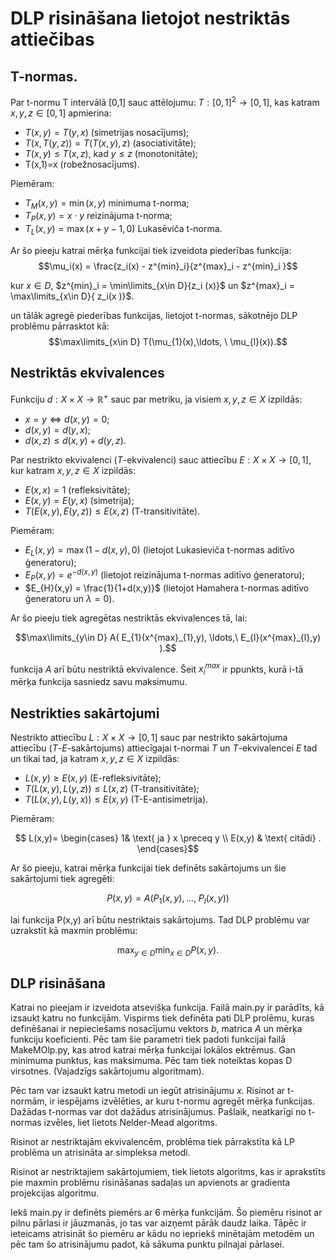 # DLP risināšana lietojot nestriktās attiečibas


## T-normas. 


   Par t-normu T intervālā [0,1] sauc attēlojumu: $T: [0,1]^{2} \to [0,1]$, kas katram $x,y,z \in [0,1]$ apmierina:


* $T(x,y)=T(y,x)$ (simetrijas nosacījums);
* $T(x,T(y,z))=T(T(x,y),z)$ (asociativitāte);
* $T(x,y)\leq T(x,z)$,  kad $y\leq z$ (monotonitāte);
* T(x,1)=x (robežnosacījums). 

Piemēram:
* $T_{M}(x,y) = \min(x,y)$ minimuma t-norma;
* $T_{P}(x,y) = x\cdot y$ reizinājuma t-norma;
* $T_{L}(x,y) = \max(x+y-1,0)$ Lukasēviča t-norma.


Ar šo pieeju katrai mērķa funkcijai tiek izveidota piederības funkcija:
$$\mu_i(x) = \frac{z_i(x) - z^{min}_i}{z^{max}_i - z^{min}_i }$$

kur $x \in D$, $z^{min}_i = \min\limits_{x\in D}{z_i (x)}$ un $z^{max}_i =  \max\limits_{x\in D}{ z_i(x )}$.

un tālāk agregē piederības funkcijas, lietojot t-normas, sākotnējo DLP problēmu pārrasktot kā:     
$$\max\limits_{x\in D} T(\mu_{1}(x),\ldots, \ \mu_{l}(x)).$$





## Nestriktās ekvivalences

Funkciju $d:X \times X \to \mathbb{R^{+}}$ sauc par metriku, ja visiem $x,y,z \in X$ izpildās:


* $x=y \iff d(x,y) =0$;
* $d(x,y) = d(y,x)$;
* $d(x,z)\leq d(x,y) + d(y,z)$.

Par nestrikto ekvivalenci ($T$-ekvivalenci) sauc attiecību   $E:X\times X \to [0,1]$, kur katram $x,y,z \in X$ izpildās: 

*  $E(x,x) = 1$ (refleksivitāte);
*  $E(x,y) = E(y,x)$ (simetrija);
* $T(E(x,y),E(y,z)) \leq E(x,z)$ (T-transitivitāte).

Piemēram:

* $E_{L}(x,y) = \max(1- d(x,y),0)$  (lietojot Lukasieviča t-normas aditīvo ģeneratoru);
* $E_{P}(x,y) = e^{-d(x,y)}$ (lietojot reizinājuma t-normas aditīvo ģeneratoru);
* $E_{H}(x,y)  = \frac{1}{1+d(x,y)}$ (lietojot Hamahera t-normas aditīvo ģeneratoru un $\lambda =0$).

Ar šo pieeju tiek agregētas nestriktās ekvivalences tā, lai:

$$\max\limits_{y\in D} A(  E_{1}(x^{max}_{1},y), \ldots,\ E_{l}(x^{max}_{l},y)  ).$$

funkcija $A$ arī būtu nestriktā ekvivalence. Šeit $x_{i}^{max}$ ir ppunkts, kurā i-tā mērķa funkcija sasniedz savu maksimumu. 


## Nestrikties sakārtojumi


 Nestrikto attiecību $L: X \times X \to [0,1]$  sauc par nestrikto sakārtojuma attiecību ($T$-$E$-sakārtojums) attiecīgajai  t-normai $T$ un $T$-ekvivalencei  $E$  tad un tikai tad, ja katram $x,y,z \in X$ izpildās:

* $L(x,y) \geq E(x,y)$  (E-refleksivitāte);
* $T(L(x,y),L(y,z)) \leq L(x,z)$ (T-transitivitāte);
* $T(L(x,y),L(y,x)) \leq E(x,y)$ (T-E-antisimetrija).

Piemēram: 

$$
L(x,y)=    \begin{cases} 
1&  \text{ ja } x \preceq y  \\
E(x,y)  & \text{ citādi} . 
\end{cases}$$


Ar šo pieeju, katrai mērķa funkcijai tiek definēts sakārtojums un šie sakārtojumi tiek agregēti: 

   $$P(x,y) = A(P_{1}(x,y), \ldots, \ P_{l}(x,y))$$

lai funkcija P(x,y) arī būtu nestriktais sakārtojums. Tad DLP problēmu var uzrakstīt kā maxmin problēmu: 

$$\max_{y\in D} \min_{x\in D} P(x,y).$$

## DLP risināšana

Katrai no pieejam ir izveidota atsevišķa funkcija. Failā main.py ir parādīts, kā izsaukt katru no funkcijām. Vispirms tiek definēta pati DLP prolēmu, kuras definēšanai ir nepieciešams nosacījumu vektors $b$, matrica $A$ un mērķa funkciju koeficienti. Pēc tam šie parametri tiek padoti funkcijai failā MakeMOlp.py, kas atrod katrai mērķa funkcijai lokālos ektrēmus. Gan minimuma punktus, kas maksimuma. Pēc tam tiek noteiktas kopas D virsotnes. (Vajadzīgs sakārtojumu algoritmam).

Pēc tam var izsaukt katru metodi un iegūt atrisinājumu $x$. Risinot ar t-normām, ir iespējams izvēlēties, ar kuru t-normu agregēt mērķa funkcijas. Dažādas t-normas var dot dažādus atrisinājumus. Pašlaik, neatkarīgi no t-normas izvēles, liet lietots Nelder-Mead algoritms.

Risinot ar nestriktajām ekvivalencēm, problēma tiek pārrakstīta kā LP problēma un atrisināta ar simpleksa metodi.

Risinot ar nestriktajiem sakārtojumiem, tiek lietots algoritms, kas ir aprakstīts pie maxmin problēmu risināšanas sadaļas un apvienots ar gradienta projekcijas algoritmu.

Iekš main.py ir definēts piemērs ar 6 mērķa funkcijām. Šo piemēru risinot ar pilnu pārlasi ir jāuzmanās, jo tas var aizņemt pārāk daudz laika. Tāpēc ir ieteicams atrisināt šo piemēru ar kādu no iepriekš minētajām metodēm un pēc tam šo atrisinājumu padot, kā sākuma punktu pilnajai pārlasei.

